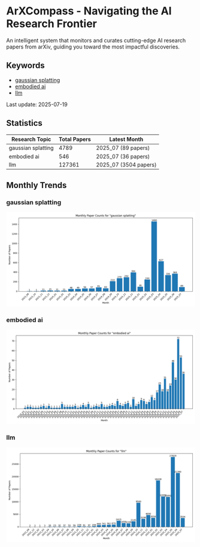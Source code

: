 # ArXCompass - Navigating the AI Research Frontier
An intelligent system that monitors and curates cutting-edge AI research papers from arXiv, guiding you toward the most impactful discoveries.

## Keywords

- [gaussian splatting](gaussian_splatting/)
- [embodied ai](embodied_ai/)
- [llm](llm/)

Last update: 2025-07-19

## Statistics

| Research Topic | Total Papers | Latest Month |
| --- | --- | --- |
| gaussian splatting | 4789 | 2025_07 (89 papers) |
| embodied ai | 546 | 2025_07 (36 papers) |
| llm | 127361 | 2025_07 (3504 papers) |

## Monthly Trends

### gaussian splatting

![Monthly Paper Counts for gaussian splatting](gaussian_splatting/monthly_stats.png)

### embodied ai

![Monthly Paper Counts for embodied ai](embodied_ai/monthly_stats.png)

### llm

![Monthly Paper Counts for llm](llm/monthly_stats.png)

